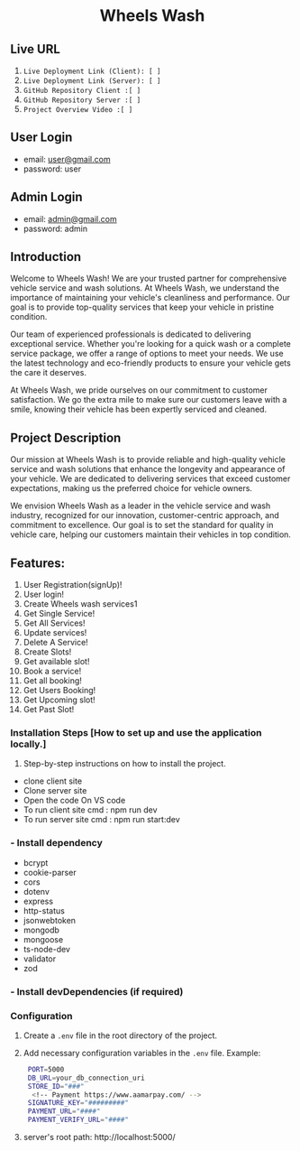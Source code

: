 <div align="center">
  <h1>Wheels Wash</h1>
</div>

## Live URL

1. `Live Deployment Link (Client): [ ] `
2. `Live Deployment Link (Server): [ ] `
3. `GitHub Repository Client :[ ] `
4. `GitHub Repository Server :[ ] `
5. `Project Overview Video :[ ] `

## User Login

- email: user@gmail.com
- password: user

## Admin Login

- email: admin@gmail.com
- password: admin

## Introduction

Welcome to Wheels Wash! We are your trusted partner for comprehensive vehicle service and wash solutions. At Wheels Wash, we understand the importance of maintaining your vehicle's cleanliness and performance. Our goal is to provide top-quality services that keep your vehicle in pristine condition.

Our team of experienced professionals is dedicated to delivering exceptional service. Whether you're looking for a quick wash or a complete service package, we offer a range of options to meet your needs. We use the latest technology and eco-friendly products to ensure your vehicle gets the care it deserves.

At Wheels Wash, we pride ourselves on our commitment to customer satisfaction. We go the extra mile to make sure our customers leave with a smile, knowing their vehicle has been expertly serviced and cleaned.

## Project Description

Our mission at Wheels Wash is to provide reliable and high-quality vehicle service and wash solutions that enhance the longevity and appearance of your vehicle. We are dedicated to delivering services that exceed customer expectations, making us the preferred choice for vehicle owners.

We envision Wheels Wash as a leader in the vehicle service and wash industry, recognized for our innovation, customer-centric approach, and commitment to excellence. Our goal is to set the standard for quality in vehicle care, helping our customers maintain their vehicles in top condition.

## Features:

1. User Registration(signUp)!
2. User login!
3. Create Wheels wash services1
4. Get Single Service!
5. Get All Services!
6. Update services!
7. Delete A Service!
8. Create Slots!
9. Get available slot!
10. Book a service!
11. Get all booking!
12. Get Users Booking!
13. Get Upcoming slot!
14. Get Past Slot!

### Installation Steps [How to set up and use the application locally.]

1. Step-by-step instructions on how to install the project.

- clone client site
- Clone server site
- Open the code On VS code
- To run client site cmd : npm run dev
- To run server site cmd : npm run start:dev

### - Install dependency

- bcrypt
- cookie-parser
- cors
- dotenv
- express
- http-status
- jsonwebtoken
- mongodb
- mongoose
- ts-node-dev
- validator
- zod

### - Install devDependencies (if required)

### Configuration

1. Create a `.env` file in the root directory of the project.
2. Add necessary configuration variables in the `.env` file.
   Example:

   ```bash
    PORT=5000
    DB_URL=your_db_connection_uri
    STORE_ID="###"
     <!-- Payment https://www.aamarpay.com/ -->
    SIGNATURE_KEY="#########"
    PAYMENT_URL="####"
    PAYMENT_VERIFY_URL="####"

   ```

3. server's root path: http://localhost:5000/
